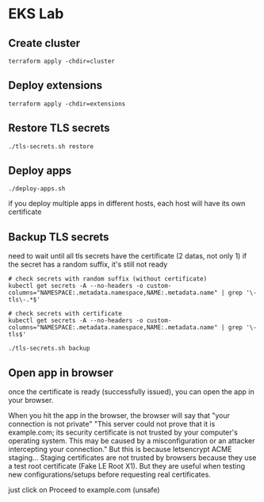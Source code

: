 # EKS Lab

## Create cluster

```
terraform apply -chdir=cluster
```

## Deploy extensions

```
terraform apply -chdir=extensions
```

## Restore TLS secrets

```
./tls-secrets.sh restore
```

## Deploy apps

```
./deploy-apps.sh
```

if you deploy multiple apps in different hosts, each host will have its own certificate

## Backup TLS secrets

need to wait until all tls secrets have the certificate (2 datas, not only 1)
if the secret has a random suffix, it's still not ready

```
# check secrets with random suffix (without certificate)
kubectl get secrets -A --no-headers -o custom-columns="NAMESPACE:.metadata.namespace,NAME:.metadata.name" | grep '\-tls\-.*$'

# check secrets with certificate
kubectl get secrets -A --no-headers -o custom-columns="NAMESPACE:.metadata.namespace,NAME:.metadata.name" | grep '\-tls$'
```

```
./tls-secrets.sh backup
```

## Open app in browser

once the certificate is ready (successfully issued), you can open the app in your browser.

When you hit the app in the browser, the browser will say that "your connection is not private"
"This server could not prove that it is example.com; its security certificate is not trusted by your computer's operating system. This may be caused by a misconfiguration or an attacker intercepting your connection."
But this is because letsencrypt ACME staging...
Staging certificates are not trusted by browsers because they use a test root certificate (Fake LE Root X1).
But they are useful when testing new configurations/setups before requesting real certificates.

just click on Proceed to example.com (unsafe)
